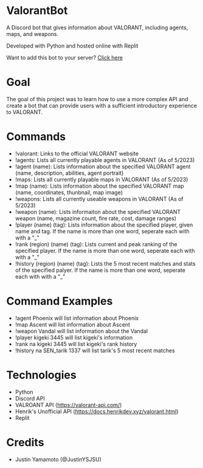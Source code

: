 # ValorantBot
A Discord bot that gives information about VALORANT, including agents, maps, and weapons. 

Developed with Python and hosted online with Replit 

Want to add this bot to your server? [Click here](https://discord.com/api/oauth2/authorize?client_id=1026641128004517959&permissions=8&scope=bot)

# Goal
The goal of this project was to learn how to use a more complex API and create a bot that 
can provide users with a sufficient introductory experience to VALORANT. 

# Commands
- !valorant: Links to the official VALORANT website
- !agents: Lists all currently playable agents in VALORANT (As of 5/2023)
- !agent (name): Lists information about the specified VALORANT agent (name, description, abilities, agent portrait)
- !maps: Lists all currently playable maps in VALORANT (As of 5/2023)
- !map (name): Lists information about the specified VALORANT map (name, coordinates, thunbnail, map image)
- !weapons: Lists all currently useable weapons in VALORANT (As of 5/2023)
- !weapon (name): Lists informaiton about the specified VALORANT weapon (name, magazine count, fire rate, cost, damage ranges)
- !player (name) (tag): Lists information about the specified player, given name and tag. If the name is more than one word, seperate each with with a "_" 
- !rank (region) (name) (tag): Lists current and peak ranking of the specified player. If the name is more than one word, seperate each with with a "_" 
- !history (region) (name) (tag): Lists the 5 most recent matches and stats of the specified palyer. If the name is more than one word, seperate each with with a "_" 

# Command Examples
- !agent Phoenix will list information about Phoenix
- !map Ascent will list information about Ascent
- !weapon Vandal will list information about the Vandal
- !player kigeki 3445 will list kigeki's information 
- !rank na kigeki 3445 will list kigeki's rank history 
- !history na SEN_tarik 1337 will list tarik's 5 most recent matches 

# Technologies
- Python
- Discord API
- VALROANT API (https://valorant-api.com/)
- Henrik's Unofficial API (https://docs.henrikdev.xyz/valorant.html) 
- Replit

# Credits
- Justin Yamamoto (@JustinYSJSU)
